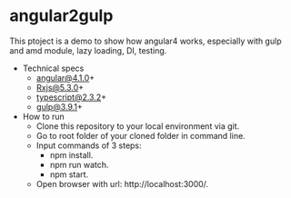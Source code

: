 # angular2gulp
This ptoject is a demo to show how angular4 works, especially with gulp and amd module, lazy loading, DI, testing.<br />
* Technical specs<br />
    * angular@4.1.0+<br />
    * Rxjs@5.3.0+<br />
    * typescript@2.3.2+<br />
    * gulp@3.9.1+<br />
* How to run<br />
    * Clone this repository to your local environment via git.<br />
    * Go to root folder of your cloned folder in command line.<br />
    * Input commands of 3 steps:<br />
        * npm install.<br />
        * npm run watch.<br />
        * npm start.<br />
    * Open browser with url: http://localhost:3000/.<br />
